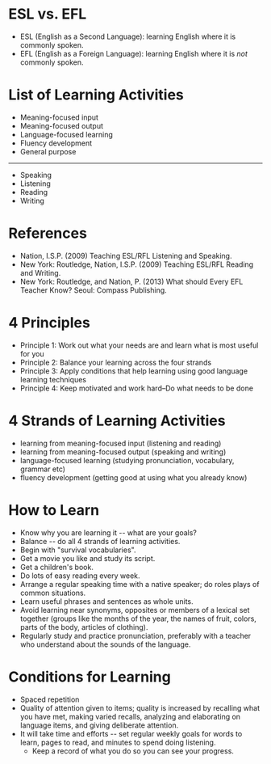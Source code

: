 # ESL vs. EFL

* ESL (English as a Second Language): learning English where it is
  commonly spoken.
* EFL (English as a Foreign Language): learning English where it is
  *not* commonly spoken.

# List of Learning Activities

* Meaning-focused input
* Meaning-focused output
* Language-focused learning
* Fluency development
* General purpose

---
* Speaking
* Listening
* Reading
* Writing

# References

* Nation, I.S.P. (2009) Teaching ESL/RFL Listening and Speaking.
* New York: Routledge, Nation, I.S.P. (2009) Teaching ESL/RFL Reading
  and Writing.
* New York: Routledge, and Nation, P. (2013) What should Every EFL
  Teacher Know? Seoul: Compass Publishing.

# 4 Principles

* Principle 1: Work out what your needs are and learn what is most
  useful for you
* Principle 2: Balance your learning across the four strands
* Principle 3: Apply conditions that help learning using good language
  learning techniques
* Principle 4: Keep motivated and work hard–Do what needs to be done

# 4 Strands of Learning Activities

* learning from meaning-focused input (listening and reading)
* learning from meaning-focused output (speaking and writing)
* language-focused learning (studying pronunciation, vocabulary, grammar
  etc)
* fluency development (getting good at using what you already know)

# How to Learn

* Know why you are learning it -- what are your goals?
* Balance -- do all 4 strands of learning activities.
* Begin with "survival vocabularies".
* Get a movie you like and study its script.
* Get a children's book.
* Do lots of easy reading every week.
* Arrange a regular speaking time with a native speaker; do roles plays
  of common situations.
* Learn useful phrases and sentences as whole units.
* Avoid learning near synonyms, opposites or members of a lexical set
  together (groups like the months of the year, the names of fruit,
  colors, parts of the body, articles of clothing).
* Regularly study and practice pronunciation, preferably with a teacher
  who understand about the sounds of the language.

# Conditions for Learning

* Spaced repetition
* Quality of attention given to items; quality is increased by recalling
  what you have met, making varied recalls, analyzing and elaborating on
  language items, and giving deliberate attention.
* It will take time and efforts -- set regular weekly goals for words to
  learn, pages to read, and minutes to spend doing listening.
  * Keep a record of what you do so you can see your progress.

